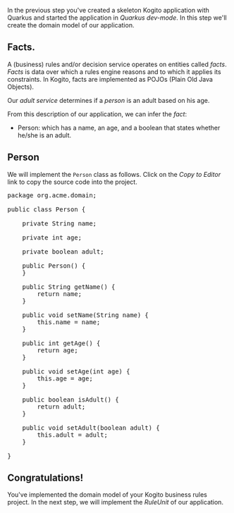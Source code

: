 In the previous step you've created a skeleton Kogito application with Quarkus and started the application in _Quarkus dev-mode_. In this step we'll create the domain model of our application.

## Facts.

A (business) rules and/or decision service operates on entities called _facts_. _Facts_ is data over which a rules engine reasons and to which it applies its constraints. In Kogito, facts are implemented as POJOs (Plain Old Java Objects).

Our _adult service_ determines if a _person_ is an adult based on his age.

From this description of our application, we can infer the _fact_:

* Person: which has a name, an age, and a boolean that states whether he/she is an adult.


## Person

We will implement the `Person` class as follows. Click on the _Copy to Editor_ link to copy the source code into the project.

<pre class="file" data-filename="./adult-service/src/main/java/org/acme/domain/Person.java" data-target="replace">
package org.acme.domain;

public class Person {

    private String name;

    private int age;

    private boolean adult;

    public Person() {
    }

    public String getName() {
        return name;
    }

    public void setName(String name) {
        this.name = name;
    }

    public int getAge() {
        return age;
    }

    public void setAge(int age) {
        this.age = age;
    }

    public boolean isAdult() {
        return adult;
    }

    public void setAdult(boolean adult) {
        this.adult = adult;
    }

}
</pre>


## Congratulations!

You've implemented the domain model of your Kogito business rules project. In the next step, we will implement the _RuleUnit_ of our application.
